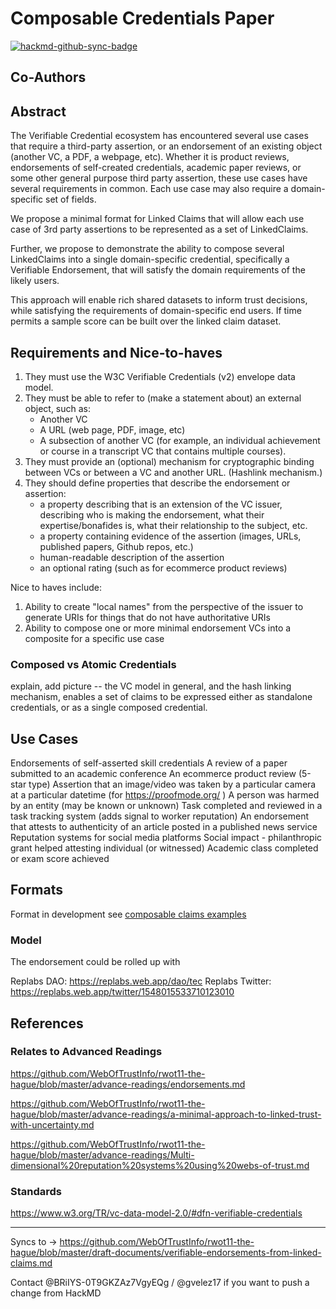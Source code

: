 # Composable Credentials Paper

[![hackmd-github-sync-badge](https://hackmd.io/r8CsaGShSIu2z1K6iTHi6A/badge)](https://hackmd.io/r8CsaGShSIu2z1K6iTHi6A)

## Co-Authors

## Abstract

The Verifiable Credential ecosystem has encountered several use cases that require a third-party assertion, or an endorsement of an existing object (another VC, a PDF, a webpage, etc). Whether it is product reviews, endorsements of self-created credentials, academic paper reviews, or some other general purpose third party assertion, these use cases have several requirements in common.  Each use case may also require a domain-specific set of fields.

We propose a minimal format for Linked Claims that will allow each use case of 3rd party assertions to be represented as a set of LinkedClaims.

Further, we propose to demonstrate the ability to compose several LinkedClaims into a single domain-specific credential, specifically a Verifiable Endorsement, that will satisfy the domain requirements of the likely users.

This approach will enable rich shared datasets to inform trust decisions, while satisfying the requirements of domain-specific end users.  If time permits a sample score can be built over the linked claim dataset.

## Requirements and Nice-to-haves

1. They must use the W3C Verifiable Credentials (v2) envelope data model.
2. They must be able to refer to (make a statement about) an external object, such as:
	* Another VC
	* A URL (web page, PDF, image, etc)
	* A subsection of another VC (for example, an individual achievement or course in a transcript VC that contains multiple courses).
3. They must provide an (optional) mechanism for cryptographic binding between VCs or between a VC and another URL. (Hashlink mechanism.)
4. They should define properties that describe the endorsement or assertion:
	* a property describing that is an extension of the VC issuer, describing who is making the endorsement, what their expertise/bonafides is, what their relationship to the subject, etc.
	* a property containing evidence of the assertion (images, URLs, published papers, Github repos, etc.)
	* human-readable description of the assertion
	* an optional rating (such as for ecommerce product reviews)

Nice to haves include:

1. Ability to create "local names" from the perspective of the issuer to generate URIs for things that do not have authoritative URIs
2. Ability to compose one or more minimal endorsement VCs into a composite for a specific use case
### Composed vs Atomic Credentials

explain, add picture -- the VC model in general, and the hash linking mechanism, enables a set of claims to be expressed either as standalone credentials, or as a single composed credential.

## Use Cases
Endorsements of self-asserted skill credentials
A review of a paper submitted to an academic conference
An ecommerce product review (5-star type)
Assertion that an image/video was taken by a particular camera at a particular datetime (for https://proofmode.org/ )
A person was harmed by an entity (may be known or unknown)
Task completed and reviewed in a task tracking system (adds signal to worker reputation)
An endorsement that attests to authenticity of an article posted in a published news service
Reputation systems for social media platforms
Social impact - philanthropic grant helped attesting individual (or witnessed)
Academic class completed or exam score achieved

## Formats

Format in development see [composable claims examples](./vc_le/)

### Model

The endorsement could be rolled up with 

Replabs DAO: https://replabs.web.app/dao/tec
Replabs Twitter: https://replabs.web.app/twitter/1548015533710123010


## References

### Relates to Advanced Readings

https://github.com/WebOfTrustInfo/rwot11-the-hague/blob/master/advance-readings/endorsements.md

https://github.com/WebOfTrustInfo/rwot11-the-hague/blob/master/advance-readings/a-minimal-approach-to-linked-trust-with-uncertainty.md

https://github.com/WebOfTrustInfo/rwot11-the-hague/blob/master/advance-readings/Multi-dimensional%20reputation%20systems%20using%20webs-of-trust.md

### Standards

https://www.w3.org/TR/vc-data-model-2.0/#dfn-verifiable-credentials

---
Syncs to -> https://github.com/WebOfTrustInfo/rwot11-the-hague/blob/master/draft-documents/verifiable-endorsements-from-linked-claims.md

Contact @BRiIYS-0T9GKZAz7VgyEQg / @gvelez17 if you want to push a change from HackMD

